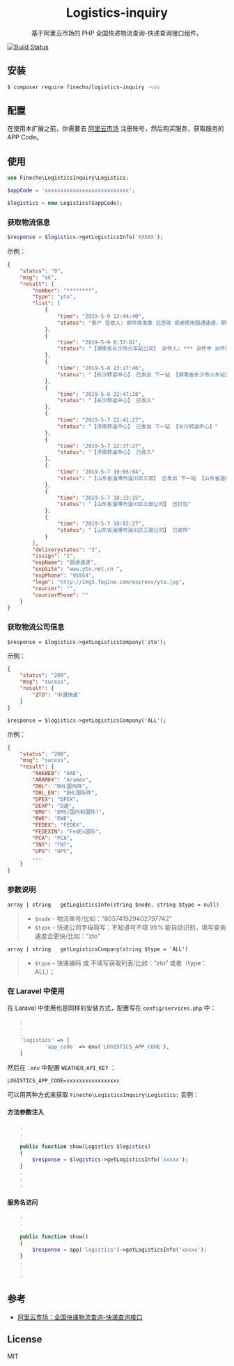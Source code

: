 
<h1 align="center">Logistics-inquiry</h1>

<p align="center">基于阿里云市场的 PHP 全国快递物流查询-快递查询接口组件。</p>

[![Build Status](https://travis-ci.org/finecho/logistics-inquiry.svg?branch=master)](https://travis-ci.org/finecho/logistics-inquiry)

## 安装

```sh
$ composer require finecho/logistics-inquiry -vvv
```

## 配置

在使用本扩展之前，你需要去 [阿里云市场](https://homenew.console.aliyun.com/) 注册账号，然后购买服务，获取服务的 APP Code。


## 使用

```php
use Finecho\LogisticsInquiry\Logistics;

$appCode = 'xxxxxxxxxxxxxxxxxxxxxxxxxxx';

$logistics = new Logistics($appCode);
```

###  获取物流信息

```php
$response = $logistics->getLogisticsInfo('XXXXX');
```
示例：

```json
{
    "status": "0",
    "msg": "ok",
    "result": {
        "number": "********",
        "type": "yto",
        "list": [
            {
                "time": "2019-5-9 12:44:40",
                "status": "客户 签收人: 邮件收发章 已签收 感谢使用圆通速递，期待再次为您服务"
            },
            {
                "time": "2019-5-9 8:37:02",
                "status": "【湖南省长沙市火车站公司】 派件人: *** 派件中 派件员电话 ********"
            },
            {
                "time": "2019-5-8 23:17:46",
                "status": "【长沙转运中心】 已发出 下一站 【湖南省长沙市火车站公司】"
            },
            {
                "time": "2019-5-8 22:47:28",
                "status": "【长沙转运中心】 已收入"
            },
            {
                "time": "2019-5-7 22:41:27",
                "status": "【济南转运中心】 已发出 下一站 【长沙转运中心】"
            },
            {
                "time": "2019-5-7 22:37:27",
                "status": "【济南转运中心】 已收入"
            },
            {
                "time": "2019-5-7 19:05:04",
                "status": "【山东省淄博市淄川区三部】 已发出 下一站 【山东省淄博市公司】"
            },
            {
                "time": "2019-5-7 18:33:15",
                "status": "【山东省淄博市淄川区三部公司】 已打包"
            },
            {
                "time": "2019-5-7 18:02:27",
                "status": "【山东省淄博市淄川区三部公司】 已收件"
            }
        ],
        "deliverystatus": "3",
        "issign": "1",
        "expName": "圆通速递",
        "expSite": "www.yto.net.cn ",
        "expPhone": "95554",
        "logo": "http://img3.fegine.com/express/yto.jpg",
        "courier": "",
        "courierPhone": ""
    }
}
```

### 获取物流公司信息

```
$response = $logistics->getLogisticsCompany('zto');
```
示例：

```json
{
    "status": "200",
    "msg": "sucess",
    "result": {
        "ZTO": "中通快递"
    }
}
```

```
$response = $logistics->getLogisticsCompany('ALL');
```
示例：

```json
{
    "status": "200",
    "msg": "sucess",
    "result": {
        "AAEWEB": "AAE",
        "ARAMEX": "Aramex",
        "DHL": "DHL国内件",
        "DHL_EN": "DHL国际件",
        "DPEX": "DPEX",
        "DEXP": "D速",
        "EMS": "EMS(国内和国际)",
        "EWE": "EWE",
        "FEDEX": "FEDEX",
        "FEDEXIN": "FedEx国际",
        "PCA": "PCA",
        "TNT": "TNT",
        "UPS": "UPS",
        ...
    }
}
```

### 参数说明

```
array | string   getLogisticsInfo(string $node, string $type = null)
```

> - `$node` - 物流单号/比如：“805741929402797742”
> - `$type` - 快递公司字母简写：不知道可不填 95% 能自动识别，填写查询速度会更快/比如：“zto”

```
array | string   getLogisticsCompany(string $type = 'ALL')
```

> - `$type` - 快递编码 或 不填写获取列表/比如：“zto” 或者（type：ALL）；


### 在 Laravel 中使用

在 Laravel 中使用也是同样的安装方式，配置写在 `config/services.php` 中：

```php
    .
    .
    .
    'logistics' => [
            'app_code' => env('LOGISTICS_APP_CODE'),
    ]
```

然后在 `.env` 中配置 `WEATHER_API_KEY` ：

```env
LOGISTICS_APP_CODE=xxxxxxxxxxxxxxxxx
```

可以用两种方式来获取 `Finecho\LogisticsInquiry\Logistics;` 实例：

#### 方法参数注入

```php
    .
    .
    .
    public function show(Logistics $logistics) 
    {
        $response = $logistics->getLogisticsInfo('xxxxx');
    }
    .
    .
    .
```

#### 服务名访问

```php
    .
    .
    .
    public function show() 
    {
        $response = app('logistics')->getLogisticsInfo('xxxxx');
    }
    .
    .
    .

```

## 参考

- [阿里云市场：全国快递物流查询-快递查询接口](https://market.aliyun.com/products/56928004/cmapi021863.html?spm=5176.2020520132.101.2.7cd87218IbLYU3#sku=yuncode1586300000)

## License

MIT
